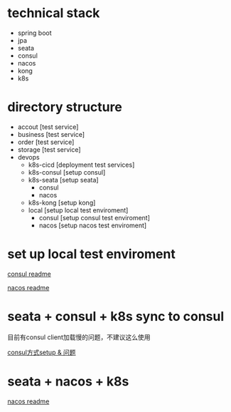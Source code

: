 # technical stack
- spring boot
- jpa
- seata
- consul
- nacos
- kong
- k8s

# directory structure
- accout [test service]
- business [test service]
- order [test service]
- storage [test service]
- devops
   - k8s-cicd [deployment test services]
   - k8s-consul [setup consul]
   - k8s-seata [setup seata]
      - consul 
      - nacos
   - k8s-kong [setup kong]
   - local [setup local test enviroment]
      - consul [setup consul test enviroment]
      - nacos [setup nacos test enviroment]

# set up local test enviroment

[consul readme](https://github.com/pjhu/seata/tree/master/devops/local/consul/readme.MD)

[nacos readme](https://github.com/pjhu/seata/tree/master/devops/local/nacos/readme.MD)

# seata + consul + k8s sync to consul

目前有consul client加载慢的问题，不建议这么使用

[consul方式setup & 问题](https://github.com/pjhu/seata/tree/master/devops/k8s-seata/consul/readme.MD)

# seata + nacos + k8s

[nacos readme](https://github.com/pjhu/seata/tree/master/devops/k8s-nacos/readme.MD)

